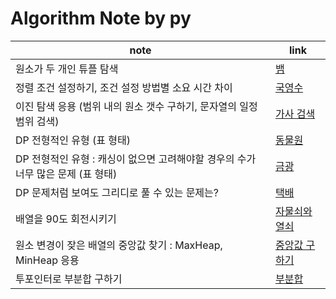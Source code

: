# Algorithm Note by py

|note|link|
|------|---|
|원소가 두 개인 튜플 탐색|[뱀](./sol_from_BOJ/simulation/boj3190.py)|
|정렬 조건 설정하기, 조건 설정 방법별 소요 시간 차이|[국영수](./sol_from_BOJ/sort/boj10825.py)|
|이진 탐색 응용 (범위 내의 원소 갯수 구하기, 문자열의 일정 범위 검색)|[가사 검색](./sol_from_Programmers/kakao_blind/pr60060.py)|
|DP 전형적인 유형 (표 형태)|[동물원](./sol_from_BOJ/dp/boj1309.py)|
|DP 전형적인 유형 : 캐싱이 없으면 고려해야할 경우의 수가 너무 많은 문제 (표 형태)|[금광](./sol_from_etc/book_이것이코딩테스트다/Q31.py)|
|DP 문제처럼 보여도 그리디로 풀 수 있는 문제는?|[택배](./sol_from_BOJ/greedy/boj8980.py)|
|배열을 90도 회전시키기|[자물쇠와 열쇠](./sol_from_Programmers/kakao_blind/pr60059.py)|
|원소 변경이 잦은 배열의 중앙값 찾기 : MaxHeap, MinHeap 응용|[중앙값 구하기](./sol_from_BOJ/data_structure/boj2696.py)|
|투포인터로 부분합 구하기|[부분합](./sol_from_BOJ/two_pointer/boj1806.py)|
